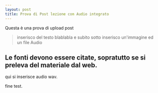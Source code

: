 ```yaml
---
layout: post
title: Prova di Post lezione con Audio integrato
---
```



Questa è una prova di upload post

> inserisco del testo blablabla e subito sotto inserisco un'immagine ed un file Audio

## Le fonti devono essere citate, sopratutto se si preleva del materiale dal web.

qui si inserisce audio wav.



fine test.

